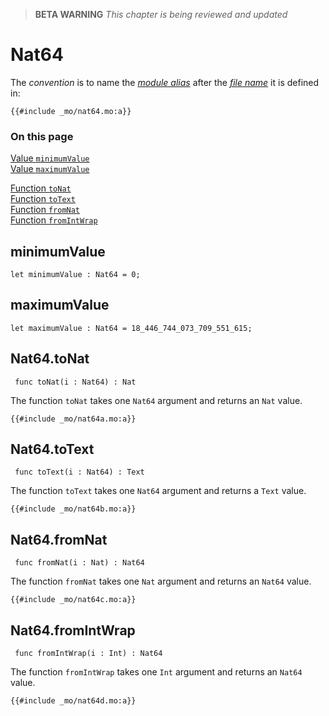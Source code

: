 > **BETA WARNING** _This chapter is being reviewed and updated_

# Nat64

The _convention_ is to name the [_module alias_](/common-programming-concepts/modules.html#type-imports-and-renaming) after the [_file name_](/common-programming-concepts/modules.html#imports) it is defined in:

```motoko
{{#include _mo/nat64.mo:a}}
```

### On this page

[Value `minimumValue`](#minimumvalue)  
[Value `maximumValue`](#maximumvalue)

[Function `toNat`](#nat64tonat)  
[Function `toText`](#nat64totext)  
[Function `fromNat`](#nat64fromnat)  
[Function `fromIntWrap`](#nat64fromintwrap)

## minimumValue

```motoko
let minimumValue : Nat64 = 0;
```

## maximumValue

```motoko
let maximumValue : Nat64 = 18_446_744_073_709_551_615;
```

## Nat64.toNat

```motoko
 func toNat(i : Nat64) : Nat
```

The function `toNat` takes one `Nat64` argument and returns an `Nat` value.

```motoko, run
{{#include _mo/nat64a.mo:a}}
```

## Nat64.toText

```motoko
 func toText(i : Nat64) : Text
```

The function `toText` takes one `Nat64` argument and returns a `Text` value.

```motoko, run
{{#include _mo/nat64b.mo:a}}
```

## Nat64.fromNat

```motoko
 func fromNat(i : Nat) : Nat64
```

The function `fromNat` takes one `Nat` argument and returns an `Nat64` value.

```motoko, run
{{#include _mo/nat64c.mo:a}}
```

## Nat64.fromIntWrap

```motoko
 func fromIntWrap(i : Int) : Nat64
```

The function `fromIntWrap` takes one `Int` argument and returns an `Nat64` value.

```motoko, run
{{#include _mo/nat64d.mo:a}}
```
